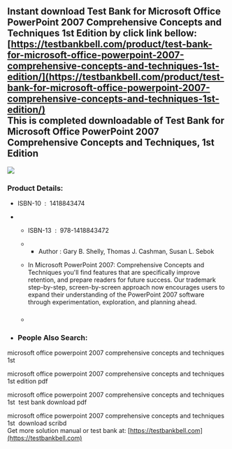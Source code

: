 Instant download **Test Bank for Microsoft Office PowerPoint 2007 Comprehensive Concepts and Techniques 1st Edition** by click link bellow:  
[https://testbankbell.com/product/test-bank-for-microsoft-office-powerpoint-2007-comprehensive-concepts-and-techniques-1st-edition/](https://testbankbell.com/product/test-bank-for-microsoft-office-powerpoint-2007-comprehensive-concepts-and-techniques-1st-edition/)  
This is completed downloadable of Test Bank for Microsoft Office PowerPoint 2007 Comprehensive Concepts and Techniques, 1st Edition
-----------------------------------------------------------------------------------------------------------------------------------


![](https://testbankbell.com/wp-content/uploads/2023/05/Test-Bank-for-Microsoft-Office-PowerPoint-2007-Comprehensive-Concepts-and-Techniques-1st-Edition-228x228-1.jpg)
### Product Details:


* ISBN-10 ‏ : ‎ 1418843474
* * ISBN-13 ‏ : ‎ 978-1418843472
  * * Author : Gary B. Shelly, Thomas J. Cashman, Susan L. Sebok
   
  * In Microsoft PowerPoint 2007: Comprehensive Concepts and Techniques you'll find features that are specifically improve retention, and prepare readers for future success. Our trademark step-by-step, screen-by-screen approach now encourages users to expand their understanding of the PowerPoint 2007 software through experimentation, exploration, and planning ahead.
  * ###
 
* ### People Also Search:

microsoft office powerpoint 2007 comprehensive concepts and techniques 1st

microsoft office powerpoint 2007 comprehensive concepts and techniques 1st edition pdf

microsoft office powerpoint 2007 comprehensive concepts and techniques 1st  test bank download pdf

microsoft office powerpoint 2007 comprehensive concepts and techniques 1st  download scribd  
 Get more solution manual or test bank at: [https://testbankbell.com](https://testbankbell.com)
